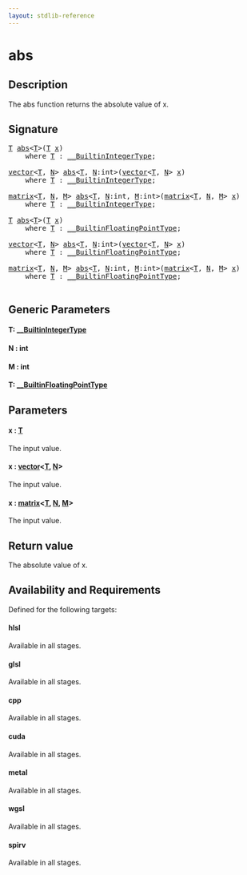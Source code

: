 ```yaml
---
layout: stdlib-reference
---
```


# abs

## Description

The abs function returns the absolute value of x.



## Signature 

<pre>
<a href="abs.html#typeparam-T" class="code_type">T</a> <a href="abs.html">abs</a>&lt;<a href="abs.html#typeparam-T" class="code_type">T</a>&gt;(<a href="abs.html#typeparam-T" class="code_type">T</a> <a href="abs.html#decl-x" class="code_param">x</a>)
    <span class='code_keyword'>where</span> <a href="abs.html#typeparam-T" class="code_type">T</a> : <a href="index.html" class="code_type">__BuiltinIntegerType</a>;

<a href="index.html" class="code_type">vector</a>&lt;<a href="abs.html#typeparam-T" class="code_type">T</a>, <a href="abs.html#decl-N" class="code_var">N</a>&gt; <a href="abs.html">abs</a>&lt;<a href="abs.html#typeparam-T" class="code_type">T</a>, <a href="abs.html#decl-N" class="code_var">N</a>:<span class="code_keyword">int</span>&gt;(<a href="index.html" class="code_type">vector</a>&lt;<a href="abs.html#typeparam-T" class="code_type">T</a>, <a href="abs.html#decl-N" class="code_var">N</a>&gt; <a href="abs.html#decl-x" class="code_param">x</a>)
    <span class='code_keyword'>where</span> <a href="abs.html#typeparam-T" class="code_type">T</a> : <a href="index.html" class="code_type">__BuiltinIntegerType</a>;

<a href="index.html" class="code_type">matrix</a>&lt;<a href="abs.html#typeparam-T" class="code_type">T</a>, <a href="abs.html#decl-N" class="code_var">N</a>, <a href="abs.html#decl-M" class="code_var">M</a>&gt; <a href="abs.html">abs</a>&lt;<a href="abs.html#typeparam-T" class="code_type">T</a>, <a href="abs.html#decl-N" class="code_var">N</a>:<span class="code_keyword">int</span>, <a href="abs.html#decl-M" class="code_var">M</a>:<span class="code_keyword">int</span>&gt;(<a href="index.html" class="code_type">matrix</a>&lt;<a href="abs.html#typeparam-T" class="code_type">T</a>, <a href="abs.html#decl-N" class="code_var">N</a>, <a href="abs.html#decl-M" class="code_var">M</a>&gt; <a href="abs.html#decl-x" class="code_param">x</a>)
    <span class='code_keyword'>where</span> <a href="abs.html#typeparam-T" class="code_type">T</a> : <a href="index.html" class="code_type">__BuiltinIntegerType</a>;

<a href="abs.html#typeparam-T" class="code_type">T</a> <a href="abs.html">abs</a>&lt;<a href="abs.html#typeparam-T" class="code_type">T</a>&gt;(<a href="abs.html#typeparam-T" class="code_type">T</a> <a href="abs.html#decl-x" class="code_param">x</a>)
    <span class='code_keyword'>where</span> <a href="abs.html#typeparam-T" class="code_type">T</a> : <a href="index.html" class="code_type">__BuiltinFloatingPointType</a>;

<a href="index.html" class="code_type">vector</a>&lt;<a href="abs.html#typeparam-T" class="code_type">T</a>, <a href="abs.html#decl-N" class="code_var">N</a>&gt; <a href="abs.html">abs</a>&lt;<a href="abs.html#typeparam-T" class="code_type">T</a>, <a href="abs.html#decl-N" class="code_var">N</a>:<span class="code_keyword">int</span>&gt;(<a href="index.html" class="code_type">vector</a>&lt;<a href="abs.html#typeparam-T" class="code_type">T</a>, <a href="abs.html#decl-N" class="code_var">N</a>&gt; <a href="abs.html#decl-x" class="code_param">x</a>)
    <span class='code_keyword'>where</span> <a href="abs.html#typeparam-T" class="code_type">T</a> : <a href="index.html" class="code_type">__BuiltinFloatingPointType</a>;

<a href="index.html" class="code_type">matrix</a>&lt;<a href="abs.html#typeparam-T" class="code_type">T</a>, <a href="abs.html#decl-N" class="code_var">N</a>, <a href="abs.html#decl-M" class="code_var">M</a>&gt; <a href="abs.html">abs</a>&lt;<a href="abs.html#typeparam-T" class="code_type">T</a>, <a href="abs.html#decl-N" class="code_var">N</a>:<span class="code_keyword">int</span>, <a href="abs.html#decl-M" class="code_var">M</a>:<span class="code_keyword">int</span>&gt;(<a href="index.html" class="code_type">matrix</a>&lt;<a href="abs.html#typeparam-T" class="code_type">T</a>, <a href="abs.html#decl-N" class="code_var">N</a>, <a href="abs.html#decl-M" class="code_var">M</a>&gt; <a href="abs.html#decl-x" class="code_param">x</a>)
    <span class='code_keyword'>where</span> <a href="abs.html#typeparam-T" class="code_type">T</a> : <a href="index.html" class="code_type">__BuiltinFloatingPointType</a>;

</pre>

## Generic Parameters

####  <a id="typeparam-T"></a>T: [\_\_BuiltinIntegerType](../interfaces/0_builtinintegertype-029g/index)
####  <a id="decl-N"></a>N  : int
####  <a id="decl-M"></a>M  : int
####  <a id="typeparam-T"></a>T: [\_\_BuiltinFloatingPointType](../interfaces/0_builtinfloatingpointtype-029hm/index)

## Parameters

####  <a id="decl-x"></a>x  : [T](abs#typeparam-T)
The input value.

####  <a id="decl-x"></a>x  : [vector](../types/vector/index)\<[T](../types/vector/index#typeparam-T), [N](../types/vector/index#decl-N)\>
The input value.

####  <a id="decl-x"></a>x  : [matrix](../types/matrix/index)\<[T](../types/matrix/t-0), [N](../types/matrix/index#decl-N), [M](../types/matrix/index#decl-M)\>
The input value.


## Return value
The absolute value of x.


## Availability and Requirements

Defined for the following targets:

#### hlsl
Available in all stages.

#### glsl
Available in all stages.

#### cpp
Available in all stages.

#### cuda
Available in all stages.

#### metal
Available in all stages.

#### wgsl
Available in all stages.

#### spirv
Available in all stages.



